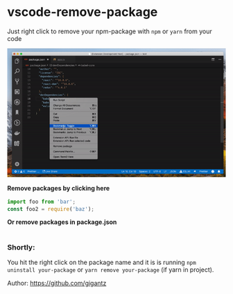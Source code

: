 # vscode-remove-package

Just right click to remove your npm-package with `npm` or `yarn` from your code

![feature](vscode-remove-package.gif)

**Remove packages by clicking here**
```javascript
import foo from 'bar';
const foo2 = require('baz');
```
**Or remove packages in package.json**

#
### Shortly:
You hit the right click on the package name and it is is running `npm uninstall your-package` or `yarn remove your-package` (if yarn in project).


Author: https://github.com/gigantz